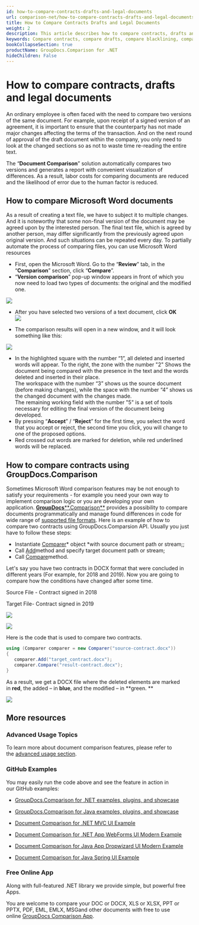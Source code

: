 ```yaml
---
id: how-to-compare-contracts-drafts-and-legal-documents
url: comparison-net/how-to-compare-contracts-drafts-and-legal-documents
title: How to Compare Contracts Drafts and Legal Documents
weight: 2
description: This article describes how to compare contracts, drafts and legal documents using Microsoft Word blacklining feature and GroupDocs.Comparison API.
keywords: Compare contracts, compare drafts, compare blacklining, compare redlining
bookCollapseSection: true
productName: GroupDocs.Comparison for .NET
hideChildren: False
---
```


# How to compare contracts, drafts and legal documents

An ordinary employee is often faced with the need to compare two versions of the same document. For example, upon receipt of a signed version of an agreement, it is important to ensure that the counterparty has not made major changes affecting the terms of the transaction. And on the next round of approval of the draft document within the company, you only need to look at the changed sections so as not to waste time re-reading the entire text.  
  
The “**Document Comparison**” solution automatically compares two versions and generates a report with convenient visualization of differences. As a result, labor costs for comparing documents are reduced and the likelihood of error due to the human factor is reduced.

## How to compare Microsoft Word documents

  
As a result of creating a text file, we have to subject it to multiple changes. And it is noteworthy that some non-final version of the document may be agreed upon by the interested person. The final text file, which is agreed by another person, may differ significantly from the previously agreed upon original version. And such situations can be repeated every day. To partially automate the process of comparing files, you can use Microsoft Word resources

*   First, open the Microsoft Word. Go to the “**Review**” tab, in the “**Comparison**” section, click “**Compare**”.
*   “**Version comparison**” pop-up window appears in front of which you now need to load two types of documents: the original and the modified one.  
      
![](comparison-net/getting-started/comparison-use-cases/how-to-compare-contracts-drafts-and-legal-documents/88342529.png)
    
*   After you have selected two versions of a text document, click **OK**  
![](comparison-net/getting-started/comparison-use-cases/how-to-compare-contracts-drafts-and-legal-documents/88342530.png)
      
    
*   The comparison results will open in a new window, and it will look something like this:  
      
![](comparison-net/getting-started/comparison-use-cases/how-to-compare-contracts-drafts-and-legal-documents/88342531.png)
    
*   In the highlighted square with the number “1”, all deleted and inserted words will appear. To the right, the zone with the number "2" Shows the document being compared with the presence in the text and the words deleted and inserted in their place.  
    The workspace with the number “3” shows us the source document (before making changes), while the space with the number “4” shows us the changed document with the changes made.  
    The remaining working field with the number "5" is a set of tools necessary for editing the final version of the document being developed.
*   By pressing “**Accept**” / “**Reject**” for the first time, you select the word that you accept or reject, the second time you click, you will change to one of the proposed options.
*   Red crossed out words are marked for deletion, while red underlined words will be replaced.  
    

## How to compare contracts using GroupDocs.Comparison

Sometimes Microsoft Word comparison features may be not enough to satisfy your requirements - for example you need your own way to implement comparison logic or you are developing your own application. [**GroupDocs****.Comparison**](https://products.groupdocs.com/comparison/net) provides a possibility to compare documents programmatically and manage found differences in code for wide range of [supported file formats](https://docs.groupdocs.com/display/comparisonnet/Supported+Document+Formats). Here is an example of how to compare two contracts using GroupDocs.Comparsion API. Usually you just have to follow these steps:

*   Instantiate [Comparer](https://apireference.groupdocs.com/net/comparison/groupdocs.comparison/comparer)* object *with source document path or stream;;
*   Call [Add](https://apireference.groupdocs.com/net/comparison/groupdocs.comparison/comparer/methods/add/index)method and specify target document path or stream;
*   Call [Compare](https://apireference.groupdocs.com/comparison/net/groupdocs.comparison/comparer/methods/compare)method.

Let's say you have two contracts in DOCX format that were concluded in different years (For example, for 2018 and 2019). Now you are going to compare how the conditions have changed after some time. 

Source File - Contract signed in 2018

Target File\- Contract signed in 2019

![](comparison-net/getting-started/comparison-use-cases/how-to-compare-contracts-drafts-and-legal-documents/88342541.png)

![](comparison-net/getting-started/comparison-use-cases/how-to-compare-contracts-drafts-and-legal-documents/88342539.png)

Here is the code that is used to compare two contracts.

```csharp
using (Comparer comparer = new Comparer("source-contract.docx"))
{
   comparer.Add("target_contract.docx");
   comparer.Compare("result-contract.docx");
}
```

As a result, we get a DOCX file where the deleted elements are marked in **red**, the added – in **blue**, and the modified – in **green. **

**![](attachments/87687827/88342542.png)**

## More resources

### Advanced Usage Topics

To learn more about document comparison features, please refer to the [advanced usage section](Advanced%2Busage.html).

### GitHub Examples

You may easily run the code above and see the feature in action in our GitHub examples:

*   [GroupDocs.Comparison for .NET examples, plugins, and showcase](https://github.com/groupdocs-comparison/GroupDocs.Comparison-for-.NET)
    
*   [GroupDocs.Comparison for Java examples, plugins, and showcase](https://github.com/groupdocs-comparison/GroupDocs.Comparison-for-Java)
    
*   [Document Comparison for .NET MVC UI Example](https://github.com/groupdocs-comparison/GroupDocs.Comparison-for-.NET-MVC) 
    
*   [Document Comparison for .NET App WebForms UI Modern Example](https://github.com/groupdocs-comparison/GroupDocs.Comparison-for-.NET-WebForms)
    
*   [Document Comparison for Java App Dropwizard UI Modern Example](https://github.com/groupdocs-comparison/GroupDocs.Comparison-for-Java-Dropwizard)
    
*   [Document Comparison for Java Spring UI Example](https://github.com/groupdocs-comparison/GroupDocs.Comparison-for-Java-Spring)
    

### Free Online App

Along with full-featured .NET library we provide simple, but powerful free Apps.

You are welcome to compare your DOC or DOCX, XLS or XLSX, PPT or PPTX, PDF, EML, EMLX, MSGand other documents with free to use online [GroupDocs Comparison App](https://products.groupdocs.app/comparison).
